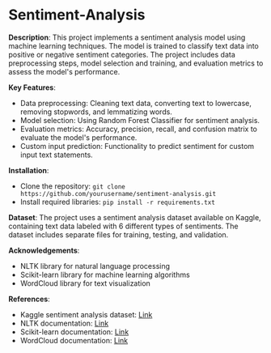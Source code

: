 # Sentiment-Analysis

**Description**:
This project implements a sentiment analysis model using machine learning techniques. The model is trained to classify text data into positive or negative sentiment categories. The project includes data preprocessing steps, model selection and training, and evaluation metrics to assess the model's performance.

**Key Features**:
- Data preprocessing: Cleaning text data, converting text to lowercase, removing stopwords, and lemmatizing words.
- Model selection: Using Random Forest Classifier for sentiment analysis.
- Evaluation metrics: Accuracy, precision, recall, and confusion matrix to evaluate the model's performance.
- Custom input prediction: Functionality to predict sentiment for custom input text statements.

**Installation**:
- Clone the repository: `git clone https://github.com/yourusername/sentiment-analysis.git`
- Install required libraries: `pip install -r requirements.txt`


**Dataset**:
The project uses a sentiment analysis dataset available on Kaggle, containing text data labeled with 6 different types of sentiments. The dataset includes separate files for training, testing, and validation.

**Acknowledgements**:
- NLTK library for natural language processing
- Scikit-learn library for machine learning algorithms
- WordCloud library for text visualization

**References**:
- Kaggle sentiment analysis dataset: [Link](https://www.kaggle.com/datasets)
- NLTK documentation: [Link](https://www.nltk.org/)
- Scikit-learn documentation: [Link](https://scikit-learn.org/stable/)
- WordCloud documentation: [Link](https://amueller.github.io/word_cloud/)

